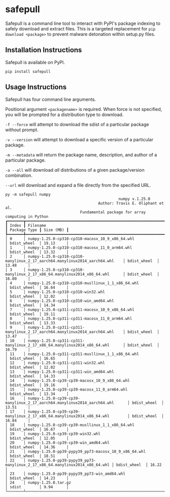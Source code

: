 # safepull

Safepull is a command line tool to interact with PyPI's package indexing to safely download and extract files. This is a targeted replacement for `pip download <package>` to prevent malware detonation within
setup.py files.

## Installation Instructions

Safepull is available on PyPI.

`pip install safepull`

## Usage Instructions

Safepull has four command line arguments.

Positional argument `<packagename>` is required. When force is not specified, you will be prompted for a distribution type to download.

`-f --force` will attempt to download the sdist of a particular package without prompt.

`-v --version` will attempt to download a specific version of a particular package.

`-m --metadata` will return the package name, description, and author of a particular package.

`-a --all` will download *all* distributions of a given package/version combination.

`--url` will download and expand a file directly from the specified URL.

```plaintext
py -m safepull numpy
                                                  numpy v.1.25.0
                                         Author: Travis E. Oliphant et al.
                                 Fundamental package for array computing in Python
┏━━━━━━━┳━━━━━━━━━━━━━━━━━━━━━━━━━━━━━━━━━━━━━━━━━━━━━━━━━━━━━━━━━━━━━━━━━━━━━━━━━━━━━━┳━━━━━━━━━━━━━━┳━━━━━━━━━━━┓
┃ Index ┃ Filename                                                                     ┃ Package Type ┃ Size (MB) ┃
┡━━━━━━━╇━━━━━━━━━━━━━━━━━━━━━━━━━━━━━━━━━━━━━━━━━━━━━━━━━━━━━━━━━━━━━━━━━━━━━━━━━━━━━━╇━━━━━━━━━━━━━━╇━━━━━━━━━━━┩
│ 0     │ numpy-1.25.0-cp310-cp310-macosx_10_9_x86_64.whl                              │ bdist_wheel  │ 19.13     │
│ 1     │ numpy-1.25.0-cp310-cp310-macosx_11_0_arm64.whl                               │ bdist_wheel  │ 13.32     │
│ 2     │ numpy-1.25.0-cp310-cp310-manylinux_2_17_aarch64.manylinux2014_aarch64.whl    │ bdist_wheel  │ 13.48     │
│ 3     │ numpy-1.25.0-cp310-cp310-manylinux_2_17_x86_64.manylinux2014_x86_64.whl      │ bdist_wheel  │ 16.80     │
│ 4     │ numpy-1.25.0-cp310-cp310-musllinux_1_1_x86_64.whl                            │ bdist_wheel  │ 16.64     │
│ 5     │ numpy-1.25.0-cp310-cp310-win32.whl                                           │ bdist_wheel  │ 12.02     │
│ 6     │ numpy-1.25.0-cp310-cp310-win_amd64.whl                                       │ bdist_wheel  │ 14.34     │
│ 7     │ numpy-1.25.0-cp311-cp311-macosx_10_9_x86_64.whl                              │ bdist_wheel  │ 19.11     │
│ 8     │ numpy-1.25.0-cp311-cp311-macosx_11_0_arm64.whl                               │ bdist_wheel  │ 13.33     │
│ 9     │ numpy-1.25.0-cp311-cp311-manylinux_2_17_aarch64.manylinux2014_aarch64.whl    │ bdist_wheel  │ 13.47     │
│ 10    │ numpy-1.25.0-cp311-cp311-manylinux_2_17_x86_64.manylinux2014_x86_64.whl      │ bdist_wheel  │ 16.79     │
│ 11    │ numpy-1.25.0-cp311-cp311-musllinux_1_1_x86_64.whl                            │ bdist_wheel  │ 16.65     │
│ 12    │ numpy-1.25.0-cp311-cp311-win32.whl                                           │ bdist_wheel  │ 12.02     │
│ 13    │ numpy-1.25.0-cp311-cp311-win_amd64.whl                                       │ bdist_wheel  │ 14.33     │
│ 14    │ numpy-1.25.0-cp39-cp39-macosx_10_9_x86_64.whl                                │ bdist_wheel  │ 19.16     │
│ 15    │ numpy-1.25.0-cp39-cp39-macosx_11_0_arm64.whl                                 │ bdist_wheel  │ 13.34     │
│ 16    │ numpy-1.25.0-cp39-cp39-manylinux_2_17_aarch64.manylinux2014_aarch64.whl      │ bdist_wheel  │ 13.51     │
│ 17    │ numpy-1.25.0-cp39-cp39-manylinux_2_17_x86_64.manylinux2014_x86_64.whl        │ bdist_wheel  │ 16.84     │
│ 18    │ numpy-1.25.0-cp39-cp39-musllinux_1_1_x86_64.whl                              │ bdist_wheel  │ 16.67     │
│ 19    │ numpy-1.25.0-cp39-cp39-win32.whl                                             │ bdist_wheel  │ 12.05     │
│ 20    │ numpy-1.25.0-cp39-cp39-win_amd64.whl                                         │ bdist_wheel  │ 14.36     │
│ 21    │ numpy-1.25.0-pp39-pypy39_pp73-macosx_10_9_x86_64.whl                         │ bdist_wheel  │ 18.51     │
│ 22    │ numpy-1.25.0-pp39-pypy39_pp73-manylinux_2_17_x86_64.manylinux2014_x86_64.whl │ bdist_wheel  │ 16.22     │
│ 23    │ numpy-1.25.0-pp39-pypy39_pp73-win_amd64.whl                                  │ bdist_wheel  │ 14.23     │
│ 24    │ numpy-1.25.0.tar.gz                                                          │ sdist        │ 9.94      │
└───────┴──────────────────────────────────────────────────────────────────────────────┴──────────────┴───────────┘
```
